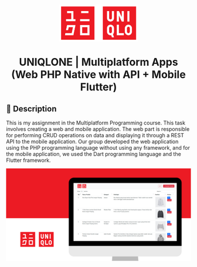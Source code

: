 <div align="center">

<img width="" src="img/UNIQLO Logo.png"  width=100 height=100  align="center">

##

# UNIQLONE | Multiplatform Apps (Web PHP Native with API + Mobile Flutter)

</div>

## 📙 Description

This is my assignment in the Multiplatform Programming course. This task involves creating a web and mobile application. The web part is responsible for performing CRUD operations on data and displaying it through a REST API to the mobile application. Our group developed the web application using the PHP programming language without using any framework, and for the mobile application, we used the Dart programming language and the Flutter framework.

![UNIQLONE Thumbnail](img/Thumbnail.png)
